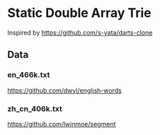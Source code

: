 # Static Double Array Trie

Inspired by https://github.com/s-yata/darts-clone

## Data

### en_466k.txt

https://github.com/dwyl/english-words

### zh_cn_406k.txt

https://github.com/lwinmoe/segment

